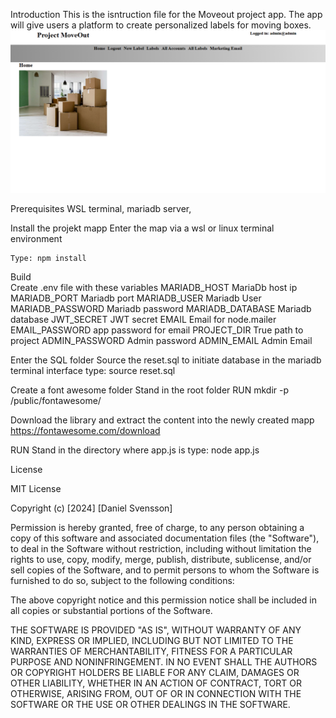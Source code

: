 Introduction
This is the isntruction file for the Moveout project app. The app will give users a platform to create personalized labels for moving boxes.
![image](./moveout.png)


Prerequisites 
WSL terminal, mariadb server, 

Install the projekt mapp
Enter the map via a wsl or linux terminal environment
    
    Type: npm install 

Build   
    Create .env file with these variables
    MARIADB_HOST MariaDb host ip
    MARIADB_PORT Mariadb port
    MARIADB_USER Mariadb User
    MARIADB_PASSWORD Mariadb password
    MARIADB_DATABASE Mariadb database
    JWT_SECRET JWT secret
    EMAIL Email for node.mailer
    EMAIL_PASSWORD app password for email
    PROJECT_DIR True path to project 
    ADMIN_PASSWORD Admin password
    ADMIN_EMAIL Admin Email

Enter the SQL folder 
    Source the reset.sql to initiate database in the mariadb terminal interface
    type: source reset.sql

Create a font awesome folder
Stand in the root folder
RUN mkdir -p /public/fontawesome/

Download the library and extract the content into the newly created mapp
https://fontawesome.com/download

RUN
    Stand in the directory where app.js is
    type: node app.js
    
License

MIT License

Copyright (c) [2024] [Daniel Svensson]

Permission is hereby granted, free of charge, to any person obtaining a copy
of this software and associated documentation files (the "Software"), to deal
in the Software without restriction, including without limitation the rights
to use, copy, modify, merge, publish, distribute, sublicense, and/or sell
copies of the Software, and to permit persons to whom the Software is
furnished to do so, subject to the following conditions:

The above copyright notice and this permission notice shall be included in all
copies or substantial portions of the Software.

THE SOFTWARE IS PROVIDED "AS IS", WITHOUT WARRANTY OF ANY KIND, EXPRESS OR
IMPLIED, INCLUDING BUT NOT LIMITED TO THE WARRANTIES OF MERCHANTABILITY,
FITNESS FOR A PARTICULAR PURPOSE AND NONINFRINGEMENT. IN NO EVENT SHALL THE
AUTHORS OR COPYRIGHT HOLDERS BE LIABLE FOR ANY CLAIM, DAMAGES OR OTHER
LIABILITY, WHETHER IN AN ACTION OF CONTRACT, TORT OR OTHERWISE, ARISING FROM,
OUT OF OR IN CONNECTION WITH THE SOFTWARE OR THE USE OR OTHER DEALINGS IN THE
SOFTWARE.




